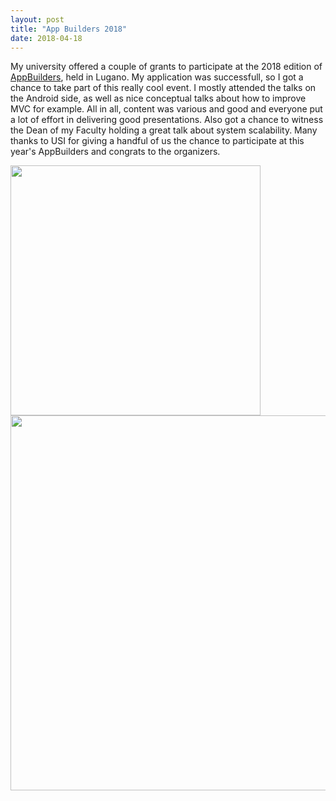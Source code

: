 ```yaml
---
layout: post
title: "App Builders 2018"
date: 2018-04-18
---
```

My university offered a couple of grants to participate at the 2018 edition of [AppBuilders](https://www.appbuilders.ch/), held in Lugano. My application was successfull, so I got a chance to take part of this really cool event.
I mostly attended the talks on the Android side, as well as nice conceptual talks about how to improve MVC for example. All in all, content was various and good and everyone put a lot of effort in delivering good presentations. Also got a chance to witness the Dean of my Faculty holding a great talk about system scalability. 
Many thanks to USI for giving a handful of us the chance to participate at this year's AppBuilders and congrats to the organizers.

<img src="https://imgur.com/dY9nmE8" width="400">
<img src="https://imgur.com/a/f9KeT0m" width="600">
